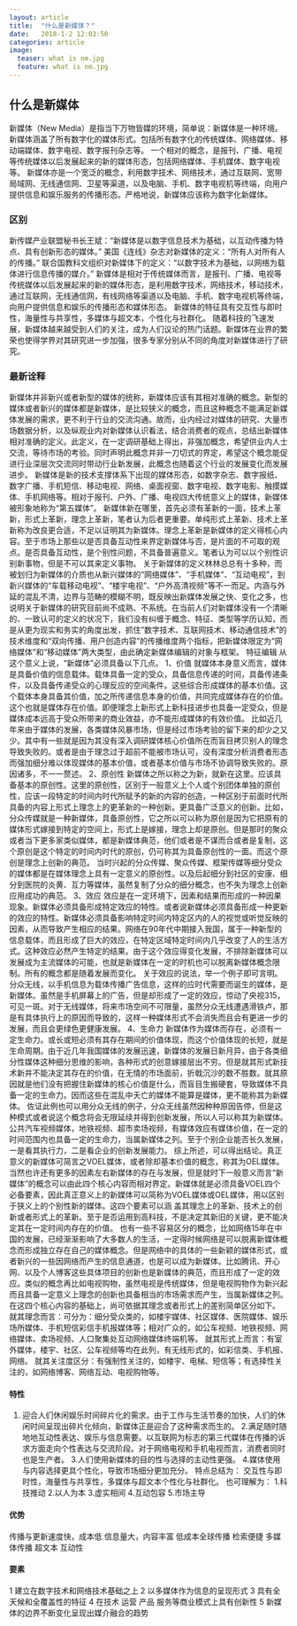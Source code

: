 ```yaml
---
layout: article
title:  "什么是新媒体？"
date:   2018-1-2 12:03:50 
categories: article
image:
  teaser: what is nm.jpg
  feature: what is nm.jpg
---
```


## 什么是新媒体
新媒体（New Media）是指当下万物皆媒的环境，简单说：新媒体是一种环境。
新媒体涵盖了所有数字化的媒体形式。包括所有数字化的传统媒体、网络媒体、移动端媒体、数字电视、数字报刊杂志等。
一个相对的概念，是报刊、广播、电视等传统媒体以后发展起来的新的媒体形态，包括网络媒体、手机媒体、数字电视等。
新媒体亦是一个宽泛的概念，利用数字技术、网络技术，通过互联网、宽带局域网、无线通信网、卫星等渠道，以及电脑、手机、数字电视机等终端，向用户提供信息和娱乐服务的传播形态。严格地说，新媒体应该称为数字化新媒体。

### 区别
新传媒产业联盟秘书长王斌：“新媒体是以数字信息技术为基础，以互动传播为特点、具有创新形态的媒体。”
美国《连线》杂志对新媒体的定义：“所有人对所有人的传播。”
联合国教科文组织对新媒体下的定义：“以数字技术为基础，以网络为载体进行信息传播的媒介。”
新媒体是相对于传统媒体而言，是报刊、广播、电视等传统媒体以后发展起来的新的媒体形态，是利用数字技术，网络技术，移动技术，通过互联网，无线通信网，有线网络等渠道以及电脑、手机、数字电视机等终端，向用户提供信息和娱乐的传播形态和媒体形态。
新媒体的特征具有交互性与即时性，海量性与共享性，多媒体与超文本，个性化与社群化。
随着科技的飞速发展，新媒体越来越受到人们的关注，成为人们议论的热门话题。新媒体在业界的繁荣也使得学界对其研究进一步加强，很多专家分别从不同的角度对新媒体进行了研究。
### 最新诠释
新媒体并非新兴或者新型的媒体的统称，新媒体应该有其相对准确的概念。新型的媒体或者新兴的媒体都是新媒体，是比较狭义的概念，而且这种概念不能满足新媒体发展的需求，更不利于行业的交流沟通。故而，业内经过对媒体的研究、大量市场数据分析，以及纵观业内对新媒体认识看法，结合消费者的观点，总结出新媒体相对准确的定义。此定义，在一定调研基础上得出，非强加概念，希望供业内人士交流，等待市场的考验。同时声明此概念并非一刀切式的界定，希望这个概念能促进行业深层次交流同时带动行业新发展，此概念也随着这个行业的发展变化而发展进步。
新媒体是新的技术支撑体系下出现的媒体形态，如数字杂志、数字报纸、数字广播、手机短信、移动电视、网络、桌面视窗、数字电视、数字电影、触摸媒体、手机网络等。相对于报刊、户外、广播、电视四大传统意义上的媒体，新媒体被形象地称为“第五媒体”。
新媒体新在哪里，首先必须有革新的一面，技术上革新，形式上革新，理念上革新，笔者认为后者更重要。单纯形式上革新、技术上革新称为改良更合适，不足以证明其为新媒体。理念上革新是新媒体的定义得核心内容。至于市场上那些以是否具备互动性来界定新媒体与否，是片面的不可取的观点。是否具备互动性，是个别性问题，不具备普遍意义。笔者认为可以以个别性识别新事物，但是不可以其来定义事物。
关于新媒体的定义林林总总有十多种，而被划归为新媒体的介质也从新兴媒体的“网络媒体”、“手机媒体”、“互动电视”，到新兴媒体的“车载移动电视”、“楼宇电视”、“户外高清视频"等不一而足。内涵与外延的混乱不清，边界与范畴的模糊不明，既反映出新媒体发展之快、变化之多，也说明关于新媒体的研究目前尚不成熟、不系统。在当前人们对新媒体没有一个清晰的、一致认可的定义的状况下，我们没有纠缠于概念、特征、类型等学历认知，而是从更为现实和务实的角度出发，抓住”数字技术、互联网技术、移动通信技术”的技术维度和“双向传播、用户创造内容”的传播维度两个指标，把新媒体限定为“网络媒体”和“移动媒体”两大类型，由此确定新媒体编辑的对象与框架。
特征编辑
从这个意义上说，“新媒体”必须具备以下几点。
1、价值
就媒体本身意义而言，媒体是具备价值的信息载体。载体具备一定的受众，具备信息传递的时间，具备传递条件，以及具备传递受众的心理反应的空间条件。这些综合形成媒体的基本价值。这个载体本身具备其价值，加之所传递信息本身的价值，共同完成媒体存在的价值。这个也就是媒体存在价值。即便理念上新形式上新科技进步也具备一定受众，但是媒体成本远高于受众所带来的商业效益，亦不能形成媒体的有效价值。
比如近几年来由于媒体的发展，各类媒体风暴市场，但是经过市场考验的留下来的却少之又少。其中有一些就是因为其没有深入调研媒体核心价值所在而盲目拷贝别人的理念导致失败的。或者是由于理念过于超前不能被市场认可，没有深度分析消费者形态而强加细分难以体现媒体的基本价值，或者基本价值与市场不协调导致失败的。原因诸多，不一一赘述。
2、原创性
新媒体之所以称之为新，就新在这里。应该具备基本的原创性。这里的原创性，区别于一般意义上个人或个别团体单独的原创性，应该一段特定的时间内时代所赋予的新的内容的创造，一种区别于前面时代所具备的内容上形式上理念上的更革新的一种创新。更具备广泛意义的创新。比如，分众传媒就是一种新媒体，具备原创性，它之所以可以称为原创是因为它把原有的媒体形式嫁接到特定的空间上，形式上是嫁接，理念上却是原创。但是那时的聚众或者当下更多家类似媒体，都是新媒体典范，他们或者是不谋而合或者是复制，这个原创是这个特定的时间内时代的原创，仍可称其为具备原创性的一面。而这个原创是理念上创新的典范。
当时兴起的分众传媒、聚众传媒、框架传媒等细分受众的媒体都是在媒体理念上具有一定意义的原创性。以及后起细分到社区的安康、细分到医院的炎黄、互力等媒体，虽然复制了分众的细分概念，也不失为理念上创新应用成功的典范。
3、效应
效应是在一定环境下，因素和结果而形成的一种因果现象。新媒体必须具备形成特定效应的特性。或者说新媒体必须具备形成一种更新的效应的特性。新媒体必须具备影响特定时间内特定区内的人的视觉或听觉反映的因素，从而导致产生相应的结果。网络在90年代中期接入我国，属于一种新型的信息载体，而且形成了巨大的效应，在特定区域特定时间内几乎改变了人的生活方式。这种效应必然产生特定的结果。由于这个效应得变化发展，不排除新媒体可以发展成为主流媒体的可能，也就是新媒体在一定的时机也可以脱离新媒体概念限制。所有的概念都是随着发展而变化。
关于效应的说法，举一个例子即可言明。分众无线，以手机信息为载体传播广告信息，这样的应时代需要而诞生的媒体，是新媒体。虽然是手机屏幕上的广告，但是却形成了一定的效应，惊动了央视315，可见一斑。对于无线媒体，将来市场空间不可限量，虽然分众无线遭遇滑铁卢，那是有具体执行上的原因而导致的，这样一种媒体形式不会消失而且会有更进一步的发展，而且会更绿色更健康发展。
4、生命力
新媒体作为媒体而存在，必须有一定生命力。或长或短必须有其存在期间的价值体现，而这个价值体现的长短，就是生命周期。由于近几年我国媒体的发展迅速，新媒体的发展日新月异，由于各类细分性媒体这种细分思维的影响，各种形式的创意嫁接层出不穷。但是就其形式新技术新并不能决定其存在的价值，在无情的市场面前，折戟沉沙的数不胜数。就其原因就是他们没有把握住新媒体的核心价值是什么，而盲目生搬硬套，导致媒体不具备一定的生命力。因而这些在混乱中夭亡的媒体不能算是媒体，更不能称其为新媒体。
佐证此例也可以用分众无线的例子，分众无线虽然因种种原因告停，但是这种模式或者说这个概念将会无限延续并得到创新发展，所以人可以称其为新媒体。
公共汽车视频媒体，地铁视频、超市卖场视频，有媒体效应有媒体价值，在一定的时间范围内也具备一定的生命力，当属新媒体之列。至于个别企业能否长久发展，一是看其执行力，二是看企业的创新发展能力。
综上所述，可以得出结论。真正意义的新媒体可简言之VOEL媒体，或者除却基本价值的概念，称其为OEL媒体。
当然也许还有更多的因素左右新媒体的存在与发展，但是就时下一般意义而言“新媒体”的概念可以由此四个核心内容而相对界定。新媒体就是必须具备VOEL四个必备要素，因此真正意义上的新媒体可以简称为VOEL媒体或OEL媒体，用以区别于狭义上的个别性新的媒体。这四个要素可以涵
盖其理念上的革新、技术上的创新或者形式上的革新。至于是否运用到高科技，不是决定其新旧的关键，更不能决定其在一定时间内存在的价值。
也有一些不容易区分的概念，比如网络15年在中国的发展，已经渐渐影响了大多数人的生活，一定得时候网络是可以脱离新媒体概念而形成独立存在自己的媒体概念。但是网络中的具体的一些新颖的媒体形式，或者新兴的一些因网络而产生的信息通道，也是可以成为新媒体。比如腾讯、开心网、以及个人博客这些具体项目的创新也是新媒体的典范，而且形成了一定的效应。类似的概念再比如电视购物，虽然电视是传统媒体，但是电视购物作为新兴起而且具备一定意义上理念的创新也具备相当的市场需求而产生，当属新媒体之列。
在这四个核心内容的基础上，尚可依据其理念或者形式上的差别简单区分如下。
就其理念而言：可分为：细分受众类的，如楼宇媒体、社区媒体、医院媒体、娱乐场所媒体、手机短信彩信手机报媒体等；相对广众的，如公车视频、地铁视频、网络媒体、卖场视频、人口聚集处互动网络媒体终端机等。
就其形式上而言：有室外媒体，楼宇、社区、公车视频等均在此列，有无线形式的，如彩信类、手机报、网络。
就其关注度区分：有强制性关注的，如楼宇、电梯、短信等；有选择性关注的，如网络博客、网络互动、电视购物等。
#### 特性
1. 迎合人们休闲娱乐时间碎片化的需求。由于工作与生活节奏的加快，人们的休闲时间呈现出碎片化倾向，新媒体正是迎合了这种需求而生的。
2.满足随时随地地互动性表达、娱乐与信息需要。以互联网为标志的第三代媒体在传播的诉求方面走向个性表达与交流阶段。对于网络电视和手机电视而言，消费者同时也是生产者。
3.人们使用新媒体的目的性与选择的主动性更强。
4.媒体使用与内容选择更具个性化，导致市场细分更加充分。
特点总结为：
交互性与即时性，海量性与共享性，多媒体与超文本个性化与社群化。
也可理解为：
1.科技推动 2.以人为本 3.虚实相间 4.互动包容 5.市场主导
　　
#### 优势
传播与更新速度快，成本低
信息量大，内容丰富
低成本全球传播
检索便捷
多媒体传播
超文本
互动性
#### 要素
1 建立在数字技术和网络技术基础之上
2 以多媒体作为信息的呈现形式
3 具有全天候和全覆盖性的特征
4 在技术 运营 产品 服务等商业模式上具有创新性
5 新媒体的边界不断变化呈现出媒介融合的趋势

